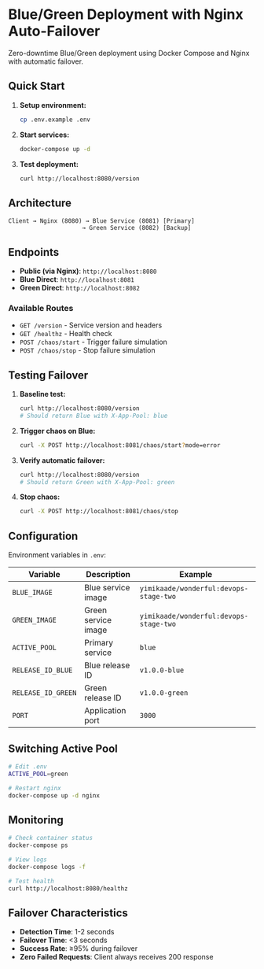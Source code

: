 # Blue/Green Deployment with Nginx Auto-Failover

Zero-downtime Blue/Green deployment using Docker Compose and Nginx with automatic failover.

## Quick Start

1. **Setup environment:**
   ```bash
   cp .env.example .env
   ```

2. **Start services:**
   ```bash
   docker-compose up -d
   ```

3. **Test deployment:**
   ```bash
   curl http://localhost:8080/version
   ```

## Architecture

```
Client → Nginx (8080) → Blue Service (8081) [Primary]
                     → Green Service (8082) [Backup]
```

## Endpoints

- **Public (via Nginx)**: `http://localhost:8080`
- **Blue Direct**: `http://localhost:8081` 
- **Green Direct**: `http://localhost:8082`

### Available Routes
- `GET /version` - Service version and headers
- `GET /healthz` - Health check
- `POST /chaos/start` - Trigger failure simulation
- `POST /chaos/stop` - Stop failure simulation

## Testing Failover

1. **Baseline test:**
   ```bash
   curl http://localhost:8080/version
   # Should return Blue with X-App-Pool: blue
   ```

2. **Trigger chaos on Blue:**
   ```bash
   curl -X POST http://localhost:8081/chaos/start?mode=error
   ```

3. **Verify automatic failover:**
   ```bash
   curl http://localhost:8080/version
   # Should return Green with X-App-Pool: green
   ```

4. **Stop chaos:**
   ```bash
   curl -X POST http://localhost:8081/chaos/stop
   ```

## Configuration

Environment variables in `.env`:

| Variable | Description | Example |
|----------|-------------|---------|
| `BLUE_IMAGE` | Blue service image | `yimikaade/wonderful:devops-stage-two` |
| `GREEN_IMAGE` | Green service image | `yimikaade/wonderful:devops-stage-two` |
| `ACTIVE_POOL` | Primary service | `blue` |
| `RELEASE_ID_BLUE` | Blue release ID | `v1.0.0-blue` |
| `RELEASE_ID_GREEN` | Green release ID | `v1.0.0-green` |
| `PORT` | Application port | `3000` |

## Switching Active Pool

```bash
# Edit .env
ACTIVE_POOL=green

# Restart nginx
docker-compose up -d nginx
```

## Monitoring

```bash
# Check container status
docker-compose ps

# View logs
docker-compose logs -f

# Test health
curl http://localhost:8080/healthz
```

## Failover Characteristics

- **Detection Time**: 1-2 seconds
- **Failover Time**: <3 seconds  
- **Success Rate**: ≥95% during failover
- **Zero Failed Requests**: Client always receives 200 response